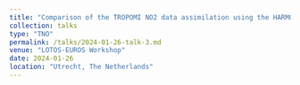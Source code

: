 ```yaml
---
title: "Comparison of the TROPOMI NO2 data assimilation using the HARMONIE (WINS50)->LOTOS-EUROS and the ECMWF->LOTOS- EUROS systems."
collection: talks
type: "TNO"
permalink: /talks/2024-01-26-talk-3.md
venue: "LOTOS-EUROS Workshop"
date: 2024-01-26
location: "Utrecht, The Netherlands"
---
```

